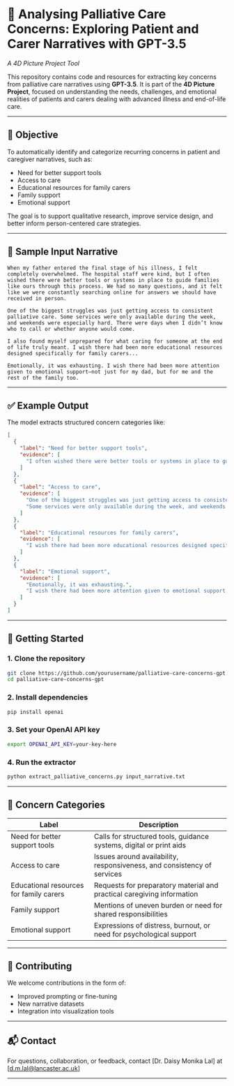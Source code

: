 
# 🧠 Analysing Palliative Care Concerns: Exploring Patient and Carer Narratives with GPT-3.5  
*A 4D Picture Project Tool*

This repository contains code and resources for extracting key concerns from palliative care narratives using **GPT-3.5**. It is part of the **4D Picture Project**, focused on understanding the needs, challenges, and emotional realities of patients and carers dealing with advanced illness and end-of-life care.

---

## 🎯 Objective

To automatically identify and categorize recurring concerns in patient and caregiver narratives, such as:

- Need for better support tools
- Access to care
- Educational resources for family carers
- Family support
- Emotional support

The goal is to support qualitative research, improve service design, and better inform person-centered care strategies.

---

## 📄 Sample Input Narrative

```text
When my father entered the final stage of his illness, I felt completely overwhelmed. The hospital staff were kind, but I often wished there were better tools or systems in place to guide families like ours through this process. We had so many questions, and it felt like we were constantly searching online for answers we should have received in person.

One of the biggest struggles was just getting access to consistent palliative care. Some services were only available during the week, and weekends were especially hard. There were days when I didn’t know who to call or whether anyone would come.

I also found myself unprepared for what caring for someone at the end of life truly meant. I wish there had been more educational resources designed specifically for family carers...

Emotionally, it was exhausting. I wish there had been more attention given to emotional support—not just for my dad, but for me and the rest of the family too.
````

---

## ✅ Example Output

The model extracts structured concern categories like:

```json
[
  {
    "label": "Need for better support tools",
    "evidence": [
      "I often wished there were better tools or systems in place to guide families like ours through this process."
    ]
  },
  {
    "label": "Access to care",
    "evidence": [
      "One of the biggest struggles was just getting access to consistent palliative care.",
      "Some services were only available during the week, and weekends were especially hard."
    ]
  },
  {
    "label": "Educational resources for family carers",
    "evidence": [
      "I wish there had been more educational resources designed specifically for family carers..."
    ]
  },
  {
    "label": "Emotional support",
    "evidence": [
      "Emotionally, it was exhausting.",
      "I wish there had been more attention given to emotional support..."
    ]
  }
]
```

---

## 🚀 Getting Started

### 1. Clone the repository

```bash
git clone https://github.com/yourusername/palliative-care-concerns-gpt.git
cd palliative-care-concerns-gpt
```

### 2. Install dependencies

```bash
pip install openai
```

### 3. Set your OpenAI API key

```bash
export OPENAI_API_KEY=your-key-here
```

### 4. Run the extractor

```bash
python extract_palliative_concerns.py input_narrative.txt
```

---

## 🧠 Concern Categories

| Label                                   | Description                                                             |
| --------------------------------------- | ----------------------------------------------------------------------- |
| Need for better support tools           | Calls for structured tools, guidance systems, digital or print aids     |
| Access to care                          | Issues around availability, responsiveness, and consistency of services |
| Educational resources for family carers | Requests for preparatory material and practical caregiving information  |
| Family support                          | Mentions of uneven burden or need for shared responsibilities           |
| Emotional support                       | Expressions of distress, burnout, or need for psychological support     |

---

## 🤝 Contributing

We welcome contributions in the form of:

* Improved prompting or fine-tuning
* New narrative datasets
* Integration into visualization tools

---

## 📬 Contact

For questions, collaboration, or feedback, contact \[Dr. Daisy Monika Lal] at \[[d.m.lal@lancaster.ac.uk](mailto:your.email@example.com)]

---
